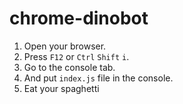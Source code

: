 # chrome-dinobot
1. Open your browser.  
2. Press ``F12`` or ``Ctrl`` ``Shift`` ``i``.  
3. Go to the console tab.  
4. And put ``index.js`` file in the console.  
5. Eat your spaghetti
